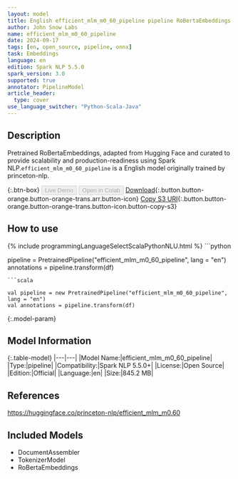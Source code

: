 ```yaml
---
layout: model
title: English efficient_mlm_m0_60_pipeline pipeline RoBertaEmbeddings from princeton-nlp
author: John Snow Labs
name: efficient_mlm_m0_60_pipeline
date: 2024-09-17
tags: [en, open_source, pipeline, onnx]
task: Embeddings
language: en
edition: Spark NLP 5.5.0
spark_version: 3.0
supported: true
annotator: PipelineModel
article_header:
  type: cover
use_language_switcher: "Python-Scala-Java"
---
```


## Description

Pretrained RoBertaEmbeddings, adapted from Hugging Face and curated to provide scalability and production-readiness using Spark NLP.`efficient_mlm_m0_60_pipeline` is a English model originally trained by princeton-nlp.

{:.btn-box}
<button class="button button-orange" disabled>Live Demo</button>
<button class="button button-orange" disabled>Open in Colab</button>
[Download](https://s3.amazonaws.com/auxdata.johnsnowlabs.com/public/models/efficient_mlm_m0_60_pipeline_en_5.5.0_3.0_1726603139223.zip){:.button.button-orange.button-orange-trans.arr.button-icon}
[Copy S3 URI](s3://auxdata.johnsnowlabs.com/public/models/efficient_mlm_m0_60_pipeline_en_5.5.0_3.0_1726603139223.zip){:.button.button-orange.button-orange-trans.button-icon.button-copy-s3}

## How to use



<div class="tabs-box" markdown="1">
{% include programmingLanguageSelectScalaPythonNLU.html %}
```python

pipeline = PretrainedPipeline("efficient_mlm_m0_60_pipeline", lang = "en")
annotations =  pipeline.transform(df)   

```
```scala

val pipeline = new PretrainedPipeline("efficient_mlm_m0_60_pipeline", lang = "en")
val annotations = pipeline.transform(df)

```
</div>

{:.model-param}
## Model Information

{:.table-model}
|---|---|
|Model Name:|efficient_mlm_m0_60_pipeline|
|Type:|pipeline|
|Compatibility:|Spark NLP 5.5.0+|
|License:|Open Source|
|Edition:|Official|
|Language:|en|
|Size:|845.2 MB|

## References

https://huggingface.co/princeton-nlp/efficient_mlm_m0.60

## Included Models

- DocumentAssembler
- TokenizerModel
- RoBertaEmbeddings